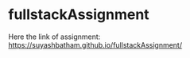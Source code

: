 # fullstackAssignment
Here the link of assignment:
https://suyashbatham.github.io/fullstackAssignment/
